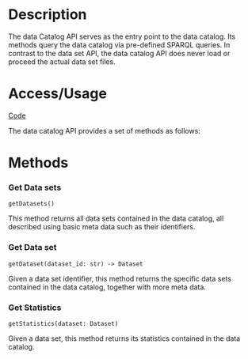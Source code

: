 # Description

The data Catalog API serves as the entry point to the data catalog. Its methods query the data catalog via pre-defined SPARQL queries. In contrast to the data set API, the data catalog API does never load or proceed the actual data set files.

# Access/Usage

[Code](https://github.com/Simple-ML/RuntimeData/tree/main/api/simpleml/data_catalog)

The data catalog API provides a set of methods as follows:

# Methods

### Get Data sets

`getDatasets()`

This method returns all data sets contained in the data catalog, all described using basic meta data such as their identifiers.

### Get Data set

`getDataset(dataset_id: str) -> Dataset`

Given a data set identifier, this method returns the specific data sets contained in the data catalog, together with more meta data.

### Get Statistics

`getStatistics(dataset: Dataset)`

Given a data set, this method returns its statistics contained in the data catalog.